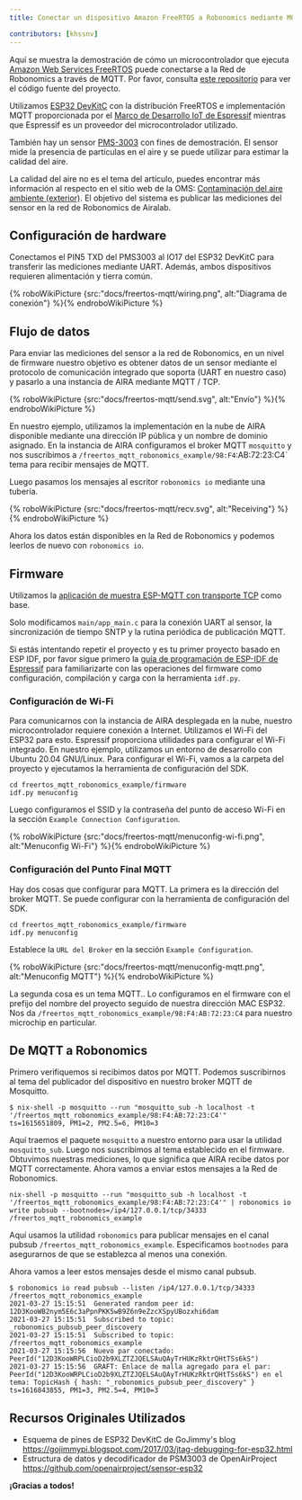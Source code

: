 ```yaml
---
title: Conectar un dispositivo Amazon FreeRTOS a Robonomics mediante MQTT

contributors: [khssnv]
---
```


Aquí se muestra la demostración de cómo un microcontrolador que ejecuta [Amazon Web Services FreeRTOS](https://aws.amazon.com/freertos/) puede conectarse a la Red de Robonomics a través de MQTT. Por favor, consulta [este repositorio](http://github.com/khssnv/freertos_mqtt_robonomics_example) para ver el código fuente del proyecto.

Utilizamos [ESP32 DevKitC](https://devices.amazonaws.com/detail/a3G0L00000AANtjUAH/ESP32-WROOM-32-DevKitC/) con la distribución FreeRTOS e implementación MQTT proporcionada por el [Marco de Desarrollo IoT de Espressif](https://github.com/espressif/esp-idf) mientras que Espressif es un proveedor del microcontrolador utilizado.

También hay un sensor [PMS-3003](http://www.plantower.com/en/content/?107.html) con fines de demostración. El sensor mide la presencia de partículas en el aire y se puede utilizar para estimar la calidad del aire.

La calidad del aire no es el tema del artículo, puedes encontrar más información al respecto en el sitio web de la OMS: [Contaminación del aire ambiente (exterior)](https://www.who.int/news-room/fact-sheets/detail/ambient-(outdoor)-air-quality-and-health). El objetivo del sistema es publicar las mediciones del sensor en la red de Robonomics de Airalab.

## Configuración de hardware

Conectamos el PIN5 TXD del PMS3003 al IO17 del ESP32 DevKitC para transferir las mediciones mediante UART.
Además, ambos dispositivos requieren alimentación y tierra común.

{% roboWikiPicture {src:"docs/freertos-mqtt/wiring.png", alt:"Diagrama de conexión"} %}{% endroboWikiPicture %}

## Flujo de datos

Para enviar las mediciones del sensor a la red de Robonomics, en un nivel de firmware nuestro objetivo es obtener datos de un sensor mediante el protocolo de comunicación integrado que soporta (UART en nuestro caso) y pasarlo a una instancia de AIRA mediante MQTT / TCP.

{% roboWikiPicture {src:"docs/freertos-mqtt/send.svg", alt:"Envío"} %}{% endroboWikiPicture %}

En nuestro ejemplo, utilizamos la implementación en la nube de AIRA disponible mediante una dirección IP pública y un nombre de dominio asignado.
En la instancia de AIRA configuramos el broker MQTT `mosquitto` y nos suscribimos a `/freertos_mqtt_robonomics_example/98:F4`:AB:72:23:C4` tema para recibir mensajes de MQTT.

Luego pasamos los mensajes al escritor `robonomics io` mediante una tubería.

{% roboWikiPicture {src:"docs/freertos-mqtt/recv.svg", alt:"Receiving"} %}{% endroboWikiPicture %}

Ahora los datos están disponibles en la Red de Robonomics y podemos leerlos de nuevo con `robonomics io`.

## Firmware

Utilizamos la [aplicación de muestra ESP-MQTT con transporte TCP](https://github.com/espressif/esp-idf/tree/master/examples/protocols/mqtt/tcp) como base.

Solo modificamos `main/app_main.c` para la conexión UART al sensor, la sincronización de tiempo SNTP y la rutina periódica de publicación MQTT.

Si estás intentando repetir el proyecto y es tu primer proyecto basado en ESP IDF, por favor sigue primero la [guía de programación de ESP-IDF de Espressif](https://docs.espressif.com/projects/esp-idf/en/latest/esp32/get-started/index.html#installation-step-by-step) para familiarizarte con las operaciones del firmware como configuración, compilación y carga con la herramienta `idf.py`.

### Configuración de Wi-Fi

Para comunicarnos con la instancia de AIRA desplegada en la nube, nuestro microcontrolador requiere conexión a Internet.
Utilizamos el Wi-Fi del ESP32 para esto.
Espressif proporciona utilidades para configurar el Wi-Fi integrado.
En nuestro ejemplo, utilizamos un entorno de desarrollo con Ubuntu 20.04 GNU/Linux.
Para configurar el Wi-Fi, vamos a la carpeta del proyecto y ejecutamos la herramienta de configuración del SDK.

```console
cd freertos_mqtt_robonomics_example/firmware
idf.py menuconfig
```

Luego configuramos el SSID y la contraseña del punto de acceso Wi-Fi en la sección `Example Connection Configuration`.

{% roboWikiPicture {src:"docs/freertos-mqtt/menuconfig-wi-fi.png", alt:"Menuconfig Wi-Fi"} %}{% endroboWikiPicture %}

### Configuración del Punto Final MQTT

Hay dos cosas que configurar para MQTT.
La primera es la dirección del broker MQTT.
Se puede configurar con la herramienta de configuración del SDK.

```console
cd freertos_mqtt_robonomics_example/firmware
idf.py menuconfig
```

Establece la `URL del Broker` en la sección `Example Configuration`.

{% roboWikiPicture {src:"docs/freertos-mqtt/menuconfig-mqtt.png", alt:"Menuconfig MQTT"} %}{% endroboWikiPicture %}

La segunda cosa es un tema MQTT..
Lo configuramos en el firmware con el prefijo del nombre del proyecto seguido de nuestra dirección MAC ESP32.
Nos da `/freertos_mqtt_robonomics_example/98:F4:AB:72:23:C4` para nuestro microchip en particular.

## De MQTT a Robonomics

Primero verifiquemos si recibimos datos por MQTT.
Podemos suscribirnos al tema del publicador del dispositivo en nuestro broker MQTT de Mosquitto.

```console
$ nix-shell -p mosquitto --run "mosquitto_sub -h localhost -t '/freertos_mqtt_robonomics_example/98:F4:AB:72:23:C4'"
ts=1615651809, PM1=2, PM2.5=6, PM10=3
```

Aquí traemos el paquete `mosquitto` a nuestro entorno para usar la utilidad `mosquitto_sub`.
Luego nos suscribimos al tema establecido en el firmware.
Obtuvimos nuestras mediciones, lo que significa que AIRA recibe datos por MQTT correctamente.
Ahora vamos a enviar estos mensajes a la Red de Robonomics.

```console
nix-shell -p mosquitto --run "mosquitto_sub -h localhost -t '/freertos_mqtt_robonomics_example/98:F4:AB:72:23:C4'" | robonomics io write pubsub --bootnodes=/ip4/127.0.0.1/tcp/34333 /freertos_mqtt_robonomics_example
```

Aquí usamos la utilidad `robonomics` para publicar mensajes en el canal pubsub `/freertos_mqtt_robonomics_example`.
Especificamos `bootnodes` para asegurarnos de que se establezca al menos una conexión.

Ahora vamos a leer estos mensajes desde el mismo canal pubsub.

```console
$ robonomics io read pubsub --listen /ip4/127.0.0.1/tcp/34333 /freertos_mqtt_robonomics_example
2021-03-27 15:15:51  Generated random peer id: 12D3KooWB2nym5E6c3aPpnPKK5wB9Z6n9eZzcXSpyUBozxhi6dam
2021-03-27 15:15:51  Subscribed to topic: _robonomics_pubsub_peer_discovery
2021-03-27 15:15:51  Subscribed to topic: /freertos_mqtt_robonomics_example
2021-03-27 15:15:56  Nuevo par conectado: PeerId("12D3KooWRPLCioD2b9XLZTZJQELSAuQAyTrHUKzRktrQHtTSs6kS")
2021-03-27 15:15:56  GRAFT: Enlace de malla agregado para el par: PeerId("12D3KooWRPLCioD2b9XLZTZJQELSAuQAyTrHUKzRktrQHtTSs6kS") en el tema: TopicHash { hash: "_robonomics_pubsub_peer_discovery" }
ts=1616843855, PM1=3, PM2.5=4, PM10=3
```

## Recursos Originales Utilizados

* Esquema de pines de ESP32 DevKitC de GoJimmy's blog https://gojimmypi.blogspot.com/2017/03/jtag-debugging-for-esp32.html
* Estructura de datos y decodificador de PSM3003 de OpenAirProject https://github.com/openairproject/sensor-esp32

**¡Gracias a todos!**